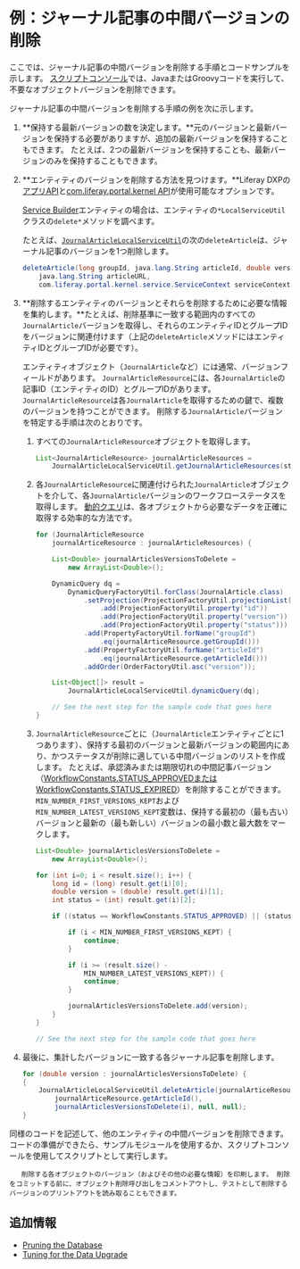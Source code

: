 # 例：ジャーナル記事の中間バージョンの削除

ここでは、ジャーナル記事の中間バージョンを削除する手順とコードサンプルを示します。 [スクリプトコンソール](../../../system-administration/using-the-script-engine/running-scripts-from-the-script-console.md)では、JavaまたはGroovyコードを実行して、不要なオブジェクトバージョンを削除できます。

ジャーナル記事の中間バージョンを削除する手順の例を次に示します。

1.  **保持する最新バージョンの数を決定します。**元のバージョンと最新バージョンを保持する必要がありますが、追加の最新バージョンを保持することもできます。 たとえば、2つの最新バージョンを保持することも、最新バージョンのみを保持することもできます。

2.  **エンティティのバージョンを削除する方法を見つけます。**Liferay DXPの[アプリAPI](https://docs.liferay.com/dxp/apps/)と[com.liferay.portal.kernel API](https://docs.liferay.com/dxp/portal/7.3-latest/javadocs/portal-kernel/)が使用可能なオプションです。

    [Service Builder](https://help.liferay.com/hc/en-us/articles/360030958811-Running-Service-Builder)エンティティの場合は、エンティティの`*LocalServiceUtil`クラスの`delete*`メソッドを調べます。

    たとえば、[`JournalArticleLocalServiceUtil`](https://docs.liferay.com/dxp/apps/web-experience/latest/javadocs/com/liferay/journal/service/JournalArticleLocalServiceUtil.html#deleteArticle-long-java.lang.String-double-java.lang.String-com.liferay.portal.kernel.service.ServiceContext-)の次の`deleteArticle`は、ジャーナル記事のバージョンを1つ削除します。

    ``` java
    deleteArticle(long groupId, java.lang.String articleId, double version,
        java.lang.String articleURL,
        com.liferay.portal.kernel.service.ServiceContext serviceContext)
    ```

3.  **削除するエンティティのバージョンとそれらを削除するために必要な情報を集約します。**たとえば、削除基準に一致する範囲内のすべての`JournalArticle`バージョンを取得し、それらのエンティティIDとグループIDをバージョンに関連付けます（上記の`deleteArticle`メソッドにはエンティティIDとグループIDが必要です）。

    エンティティオブジェクト（`JournalArticle`など）には通常、バージョンフィールドがあります。 `JournalArticleResource`には、各`JournalArticle`の記事ID（エンティティのID）とグループIDがあります。 `JournalArticleResource`は各`JournalArticle`を取得するための鍵で、複数のバージョンを持つことができます。 削除する`JournalArticle`バージョンを特定する手順は次のとおりです。

    1.  すべての`JournalArticleResource`オブジェクトを取得します。

        ``` java
        List<JournalArticleResource> journalArticleResources =
            JournalArticleLocalServiceUtil.getJournalArticleResources(start, end);
        ```

    2.  各`JournalArticleResource`に関連付けられた`JournalArticle`オブジェクトを介して、各`JournalArticle`バージョンのワークフローステータスを取得します。 [動的クエリ](https://help.liferay.com/hc/en-us/articles/360030614272-Dynamic-Query)は、各オブジェクトから必要なデータを正確に取得する効率的な方法です。
        
         <!--Add back link for 'Dynamic Query' once dynamic-query article is available-->

        ``` java
        for (JournalArticleResource
            journalArticeResource : journalArticleResources) {

            List<Double> journalArticlesVersionsToDelete =
                new ArrayList<Double>();

            DynamicQuery dq =
                DynamicQueryFactoryUtil.forClass(JournalArticle.class)
                    .setProjection(ProjectionFactoryUtil.projectionList()
                        .add(ProjectionFactoryUtil.property("id"))
                        .add(ProjectionFactoryUtil.property("version"))
                        .add(ProjectionFactoryUtil.property("status")))
                    .add(PropertyFactoryUtil.forName("groupId")
                        .eq(journalArticeResource.getGroupId()))
                    .add(PropertyFactoryUtil.forName("articleId")
                        .eq(journalArticeResource.getArticleId()))
                    .addOrder(OrderFactoryUtil.asc("version"));

            List<Object[]> result =
                JournalArticleLocalServiceUtil.dynamicQuery(dq);

            // See the next step for the sample code that goes here
        }
        ```

    3.  `JournalArticleResource`ごとに（`JournalArticle`エンティティごとに1つあります）、保持する最初のバージョンと最新バージョンの範囲内にあり、かつステータスが削除に適している中間バージョンのリストを作成します。 たとえば、承認済みまたは期限切れの中間記事バージョン（[WorkflowConstants.STATUS\_APPROVEDまたはWorkflowConstants.STATUS\_EXPIRED](https://docs.liferay.com/dxp/portal/7.3-latest/javadocs/portal-kernel/com/liferay/portal/kernel/workflow/WorkflowConstants.html)）を削除することができます。 `MIN_NUMBER_FIRST_VERSIONS_KEPT`および`MIN_NUMBER_LATEST_VERSIONS_KEPT`変数は、保持する最初の（最も古い）バージョンと最新の（最も新しい）バージョンの最小数と最大数をマークします。

        ``` java
        List<Double> journalArticlesVersionsToDelete =
            new ArrayList<Double>();

        for (int i=0; i < result.size(); i++) {
            long id = (long) result.get(i)[0];
            double version = (double) result.get(i)[1];
            int status = (int) result.get(i)[2];

            if ((status == WorkflowConstants.STATUS_APPROVED) || (status == WorkflowConstants.STATUS_EXPIRED) {

                if (i < MIN_NUMBER_FIRST_VERSIONS_KEPT) {
                    continue;
                }

                if (i >= (result.size() -
                    MIN_NUMBER_LATEST_VERSIONS_KEPT)) {
                    continue;
                }

                journalArticlesVersionsToDelete.add(version);
            }
        }

        // See the next step for the sample code that goes here
        ```

4.  最後に、集計したバージョンに一致する各ジャーナル記事を削除します。

    ``` java
    for (double version : journalArticlesVersionsToDelete) {
    {
        JournalArticleLocalServiceUtil.deleteArticle(journalArticeResource.getGroupId(),
            journalArticeResource.getArticleId(),
            journalArticlesVersionsToDelete(i), null, null);
    }
    ```

同様のコードを記述して、他のエンティティの中間バージョンを削除できます。 コードの準備ができたら、サンプルモジュールを使用するか、スクリプトコンソールを使用してスクリプトとして実行します。

``` tip::
   削除する各オブジェクトのバージョン（およびその他の必要な情報）を印刷します。 削除をコミットする前に、オブジェクト削除呼び出しをコメントアウトし、テストとして削除するバージョンのプリントアウトを読み取ることもできます。
```

## 追加情報

  - [Pruning the Database](./database-pruning-for-faster-upgrades.md)
  - [Tuning for the Data Upgrade](./database-tuning-for-upgrades.md)
